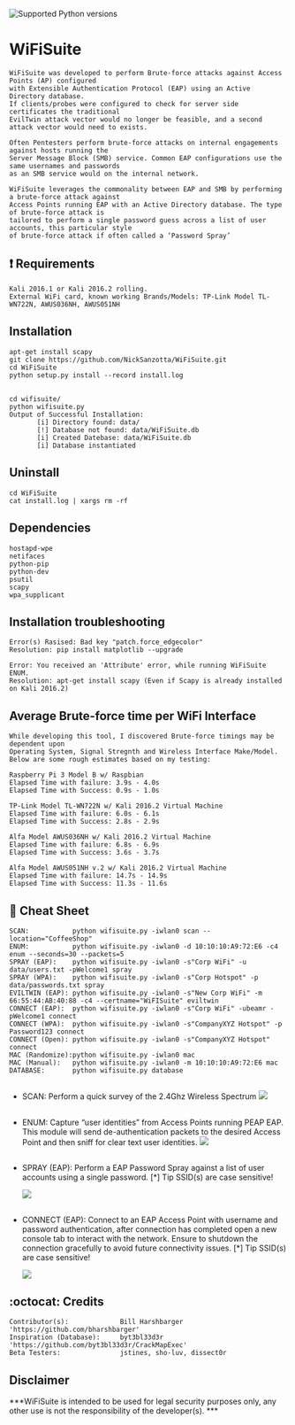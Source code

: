 ![Supported Python versions](https://img.shields.io/badge/python-2.7-blue.svg)
# WiFiSuite     
	WiFiSuite was developed to perform Brute-force attacks against Access Points (AP) configured 
	with Extensible Authentication Protocol (EAP) using an Active Directory database. 
	If clients/probes were configured to check for server side certificates the traditional 
	EvilTwin attack vector would no longer be feasible, and a second attack vector would need to exists.

	Often Pentesters perform brute-force attacks on internal engagements against hosts running the 
	Server Message Block (SMB) service. Common EAP configurations use the same usernames and passwords 
	as an SMB service would on the internal network.
	
	WiFiSuite leverages the commonality between EAP and SMB by performing a brute-force attack against 
	Access Points running EAP with an Active Directory database. The type of brute-force attack is 
	tailored to perform a single password guess across a list of user accounts, this particular style
	of brute-force attack if often called a ‘Password Spray’

## :heavy_exclamation_mark: Requirements
	Kali 2016.1 or Kali 2016.2 rolling. 
	External WiFi card, known working Brands/Models: TP-Link Model TL-WN722N, AWUS036NH, AWUS051NH
    
## Installation
	apt-get install scapy
	git clone https://github.com/NickSanzotta/WiFiSuite.git
	cd WiFiSuite
	python setup.py install --record install.log	
##
	cd wifisuite/
	python wifisuite.py
	Output of Successful Installation:
	       [i] Directory found: data/
 	       [!] Database not found: data/WiFiSuite.db
 	       [i] Created Datebase: data/WiFiSuite.db
 	       [i] Database instantiated

## Uninstall
    cd WiFiSuite
    cat install.log | xargs rm -rf

## Dependencies
    hostapd-wpe
    netifaces
    python-pip 
    python-dev
    psutil
    scapy    
    wpa_supplicant
    
## Installation troubleshooting
    Error(s) Rasised: Bad key "patch.force_edgecolor"
    Resolution: pip install matplotlib --upgrade
    
    Error: You received an 'Attribute' error, while running WiFiSuite ENUM.
    Resolution: apt-get install scapy (Even if Scapy is already installed on Kali 2016.2)
    

## Average Brute-force time per WiFi Interface
    While developing this tool, I discovered Brute-force timings may be dependent upon 
    Operating System, Signal Stregnth and Wireless Interface Make/Model.
    Below are some rough estimates based on my testing:
    
    Raspberry Pi 3 Model B w/ Raspbian
    Elapsed Time with failure: 3.9s - 4.0s
    Elapsed Time with Success: 0.9s - 1.0s
    
    TP-Link Model TL-WN722N w/ Kali 2016.2 Virtual Machine
    Elapsed Time with failure: 6.0s - 6.1s
    Elapsed Time with Success: 2.8s - 2.9s
    
    Alfa Model AWUS036NH w/ Kali 2016.2 Virtual Machine
    Elapsed Time with failure: 6.8s - 6.9s
    Elapsed Time with Success: 3.6s - 3.7s
    
    Alfa Model AWUS051NH v.2 w/ Kali 2016.2 Virtual Machine
    Elapsed Time with failure: 14.7s - 14.9s
    Elapsed Time with Success: 11.3s - 11.6s


## :book: Cheat Sheet
    SCAN:           python wifisuite.py -iwlan0 scan --location="CoffeeShop"
    ENUM:           python wifisuite.py -iwlan0 -d 10:10:10:A9:72:E6 -c4 enum --seconds=30 --packets=5
    SPRAY (EAP):    python wifisuite.py -iwlan0 -s"Corp WiFi" -u data/users.txt -pWelcome1 spray
    SPRAY (WPA):    python wifisuite.py -iwlan0 -s"Corp Hotspot" -p data/passwords.txt spray
    EVILTWIN (EAP): python wifisuite.py -iwlan0 -s"New Corp WiFi" -m 66:55:44:AB:40:88 -c4 --certname="WiFISuite" eviltwin 
    CONNECT (EAP):  python wifisuite.py -iwlan0 -s"Corp WiFi" -ubeamr -pWelcome1 connect
    CONNECT (WPA):  python wifisuite.py -iwlan0 -s"CompanyXYZ Hotspot" -p Password123 connect
    CONNECT (Open): python wifisuite.py -iwlan0 -s"CompanyXYZ Hotspot" connect
    MAC (Randomize):python wifisuite.py -iwlan0 mac
    MAC (Manual):   python wifisuite.py -iwlan0 -m 10:10:10:A9:72:E6 mac
    DATABASE:       python wifisuite.py database
##
* SCAN: Perform a quick survey of the 2.4Ghz Wireless Spectrum
     ![](https://github.com/NickSanzotta/img/blob/master/WiFiSuiteSCAN-C.gif)
##
* ENUM: Capture “user identities” from Access Points running PEAP EAP. This module will send de-authentication packets to the 	      desired Access Point and then sniff for clear text user identities.
     ![](https://github.com/NickSanzotta/img/blob/master/WiFiSuiteENUM-A.gif)
##
* SPRAY (EAP): Perform a EAP Password Spray against a list of user accounts using a single password.
	       [*] Tip SSID(s) are case sensitive!
	       
     ![](https://github.com/NickSanzotta/img/blob/master/WiFiSuiteSPRAYEAP-A.gif)
##

* CONNECT (EAP): Connect to an EAP Access Point with username and password authentication, after connection has completed 
		 open a new console tab to interact with the network. Ensure to shutdown the connection gracefully to avoid 		     future connectivity issues.
	         [*] Tip SSID(s) are case sensitive!

     ![]( https://github.com/NickSanzotta/img/blob/master/WiFiSuiteCONNECT-A.gif)

## :octocat: Credits
	Contributor(s):             Bill Harshbarger 'https://github.com/bharshbarger'
	Inspiration (Database):     byt3bl33d3r 'https://github.com/byt3bl33d3r/CrackMapExec'
	Beta Testers:               jstines, sho-luv, dissect0r

## Disclaimer

***WiFiSuite is intended to be used for legal security purposes only, any other use is not the responsibility of the developer(s). ***
